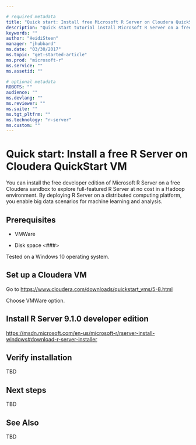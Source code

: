 ```yaml
---

# required metadata
title: "Quick start: Install free Microsoft R Server on Cloudera QuickStart VM"
description: "Quick start tutorial install Microsoft R Server on a free Cloudera virtual machine."
keywords: ""
author: "HeidiSteen"
manager: "jhubbard"
ms.date: "03/30/2017"
ms.topic: "get-started-article"
ms.prod: "microsoft-r"
ms.service: ""
ms.assetid: ""

# optional metadata
ROBOTS: ""
audience: ""
ms.devlang: ""
ms.reviewer: ""
ms.suite: ""
ms.tgt_pltfrm: ""
ms.technology: "r-server"
ms.custom: ""
---
```


# Quick start: Install a free R Server on Cloudera QuickStart VM

You can install the free developer edition of Microsoft R Server on a free Cloudera sandbox to explore full-featured R Server at no cost in a Hadoop environment. By deploying R Server on a distributed computing platform, you enable big data scenarios for machine learning and analysis.

## Prerequisites

+ VMWare

+ Disk space <###>

Tested on a Windows 10 operating system.

## Set up a Cloudera VM

Go to https://www.cloudera.com/downloads/quickstart_vms/5-8.html 

Choose VMWare option.

## Install R Server 9.1.0 developer edition

https://msdn.microsoft.com/en-us/microsoft-r/rserver-install-windows#download-r-server-installer 

## Verify installation

TBD

## Next steps

TBD

## See Also

TBD

